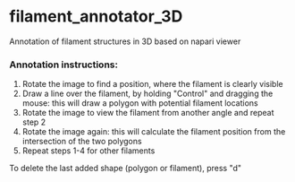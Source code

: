 # filament_annotator_3D

Annotation of filament structures in 3D based on napari viewer

### Annotation instructions:

1. Rotate the image to find a position, where the filament is clearly visible
2. Draw a line over the filament, by holding "Control" and dragging the mouse: this will draw a polygon with potential filament locations
3. Rotate the image to view the filament from another angle and repeat step 2
4. Rotate the image again: this will calculate the filament position from the intersection of the two polygons
5. Repeat steps 1-4 for other filaments

To delete the last added shape (polygon or filament), press "d"